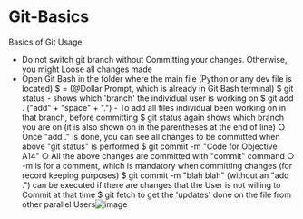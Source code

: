 # Git-Basics
Basics of Git Usage
- Do not switch git branch without Committing your changes. Otherwise, you might Loose all changes made
- Open Git Bash in the folder where the main file (Python or any dev file is located) 
$  = (@Dollar Prompt, which is already in Git Bash terminal) 
$ git status - shows which 'branch' the individual user is working on
$ git add . ("add" + "space" + ".") - To add all files individual been working on in that branch, before committing
$ git status again shows which branch you are on (it is also shown on in the parentheses at the end of line)
		○ Once "add ." is done, you can see all changes to be committed when above "git status" is performed
$ git commit -m "Code for Objective A14"
		○ All the above changes are committed with "commit" command
		○ -m is for a comment, which is mandatory when committing changes (for record keeping purposes)
$ git commit -m "blah blah" (without an "add .") can be executed if there are changes that the User is not willing to Commit at that time
$ git fetch to get the 'updates' done on the file from other parallel Users![image](https://user-images.githubusercontent.com/97129756/148125172-d7fc98ae-63b5-4cd8-93ed-ea614dd011d1.png)
